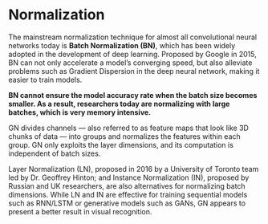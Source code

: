 ﻿# Normalization
 
 <p align="center"
   <img src="normalization.png" width="500px" title="Normalization">
 </p>

 The mainstream normalization technique for almost all convolutional neural networks today is <b>Batch Normalization (BN)</b>, which has been widely adopted in the development of deep learning. Proposed by Google in 2015, BN can not only accelerate a model’s converging speed, but also alleviate problems such as Gradient Dispersion in the deep neural network, making it easier to train models.

 <b>BN cannot ensure the model accuracy rate when the batch size becomes smaller. As a result, researchers today are normalizing with large batches, which is very memory intensive.</b>
     
 GN divides channels — also referred to as feature maps that look like 3D chunks of data — into groups and normalizes the features within each group. GN only exploits the layer dimensions, and its computation is independent of batch sizes.     

 Layer Normalization (LN), proposed in 2016 by a University of Toronto team led by Dr. Geoffrey Hinton; and Instance Normalization (IN), proposed by Russian and UK researchers, are also alternatives for normalizing batch dimensions. While LN and IN are effective for training sequential models such as RNN/LSTM or generative models such as GANs, GN appears to present a better result in visual recognition.
